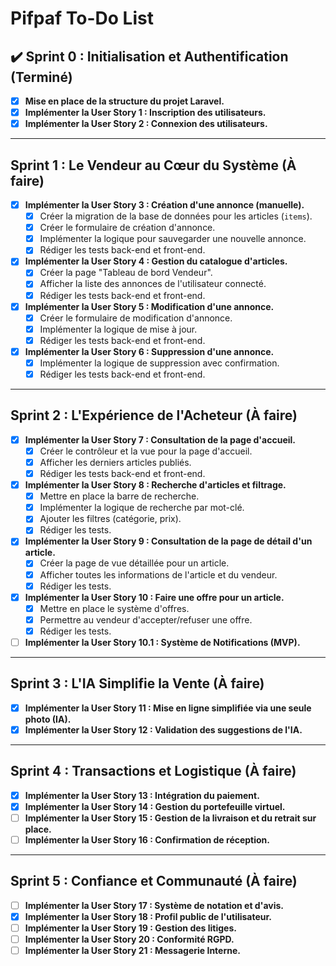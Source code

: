 # Pifpaf To-Do List

## ✔️ Sprint 0 : Initialisation et Authentification (Terminé)

- [x] **Mise en place de la structure du projet Laravel.**
- [x] **Implémenter la User Story 1 : Inscription des utilisateurs.**
- [x] **Implémenter la User Story 2 : Connexion des utilisateurs.**

---

## Sprint 1 : Le Vendeur au Cœur du Système (À faire)

- [x] **Implémenter la User Story 3 : Création d'une annonce (manuelle).**
    - [x] Créer la migration de la base de données pour les articles (`items`).
    - [x] Créer le formulaire de création d'annonce.
    - [x] Implémenter la logique pour sauvegarder une nouvelle annonce.
    - [x] Rédiger les tests back-end et front-end.
- [x] **Implémenter la User Story 4 : Gestion du catalogue d'articles.**
    - [x] Créer la page "Tableau de bord Vendeur".
    - [x] Afficher la liste des annonces de l'utilisateur connecté.
    - [x] Rédiger les tests back-end et front-end.
- [x] **Implémenter la User Story 5 : Modification d'une annonce.**
    - [x] Créer le formulaire de modification d'annonce.
    - [x] Implémenter la logique de mise à jour.
    - [x] Rédiger les tests back-end et front-end.
- [x] **Implémenter la User Story 6 : Suppression d'une annonce.**
    - [x] Implémenter la logique de suppression avec confirmation.
    - [x] Rédiger les tests back-end et front-end.

---

## Sprint 2 : L'Expérience de l'Acheteur (À faire)

- [x] **Implémenter la User Story 7 : Consultation de la page d'accueil.**
    - [x] Créer le contrôleur et la vue pour la page d'accueil.
    - [x] Afficher les derniers articles publiés.
    - [x] Rédiger les tests back-end et front-end.
- [x] **Implémenter la User Story 8 : Recherche d'articles et filtrage.**
    - [x] Mettre en place la barre de recherche.
    - [x] Implémenter la logique de recherche par mot-clé.
    - [x] Ajouter les filtres (catégorie, prix).
    - [x] Rédiger les tests.
- [x] **Implémenter la User Story 9 : Consultation de la page de détail d'un article.**
    - [x] Créer la page de vue détaillée pour un article.
    - [x] Afficher toutes les informations de l'article et du vendeur.
    - [x] Rédiger les tests.
- [x] **Implémenter la User Story 10 : Faire une offre pour un article.**
    - [x] Mettre en place le système d'offres.
    - [x] Permettre au vendeur d'accepter/refuser une offre.
    - [x] Rédiger les tests.
- [ ] **Implémenter la User Story 10.1 : Système de Notifications (MVP).**

---

## Sprint 3 : L'IA Simplifie la Vente (À faire)

- [x] **Implémenter la User Story 11 : Mise en ligne simplifiée via une seule photo (IA).**
- [x] **Implémenter la User Story 12 : Validation des suggestions de l'IA.**

---

## Sprint 4 : Transactions et Logistique (À faire)

- [x] **Implémenter la User Story 13 : Intégration du paiement.**
- [x] **Implémenter la User Story 14 : Gestion du portefeuille virtuel.**
- [ ] **Implémenter la User Story 15 : Gestion de la livraison et du retrait sur place.**
- [ ] **Implémenter la User Story 16 : Confirmation de réception.**

---

## Sprint 5 : Confiance et Communauté (À faire)

- [ ] **Implémenter la User Story 17 : Système de notation et d'avis.**
- [x] **Implémenter la User Story 18 : Profil public de l'utilisateur.**
- [ ] **Implémenter la User Story 19 : Gestion des litiges.**
- [ ] **Implémenter la User Story 20 : Conformité RGPD.**
- [ ] **Implémenter la User Story 21 : Messagerie Interne.**
